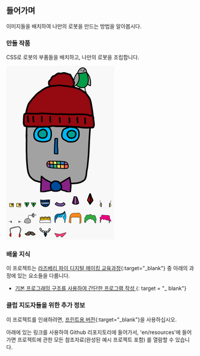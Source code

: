 ## 들어가며

이미지들을 배치하여 나만의 로봇을 만드는 방법을 알아봅시다.

### 만들 작품

CSS로 로봇의 부품들을 배치하고, 나만의 로봇을 조립합니다.

![스크린샷](images/robot-final.png)

### 배울 지식

이 프로젝트는 [라즈베리 파이 디지털 메이킹 교육과정](http://rpf.io/curriculum){:target="_blank"} 중 아래의 과정에 있는 요소들을 다룹니다.

+ [ 기본 프로그래밍 구조를 사용하여 간단한 프로그램 작성 ](https://www.raspberrypi.org/curriculum/programming/creator) {: target = "_ blank"}

### 클럽 지도자들을 위한 추가 정보

이 프로젝트를 인쇄하려면, [프린트용 버전](https://projects.raspberrypi.org/en/projects/build-a-robot/print){:target="_blank"}을 사용하십시오.

아래에 있는 링크를 사용하여 Github 리포지토리에 들어가서, 'en/resources'에 들어가면 프로젝트에 관한 모든 참조자료(완성된 예시 프로젝트 포함) 를 열람할 수 있습니다.